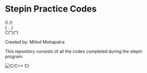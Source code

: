 # Stepin Practice Codes

(\ /)<br>
( . .)<br>
C(")(")<br>

Created by: Milind Mohapatra

This repository consists of all the codes completed during the stepin program.



![C/C++ CI](https://github.com/stepin105343/stepin-practice/workflows/C/C++%20CI/badge.svg)
